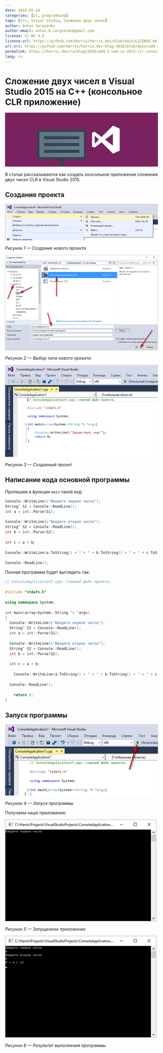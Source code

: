 ```yaml
---
date: 2016-05-29
categories: [it, programming]
tags: [C++, Visual Studio, Сложение двух чисел]
author: Anton Sergienko
author-email: anton.b.sergienko@gmail.com
license: CC BY 4.0
license-url: https://github.com/Harrix/harrix.dev/blob/main/LICENSE.md
url-src: https://github.com/Harrix/harrix.dev-blog-2016/blob/main/add-2-num-vs-2015-clr-console/add-2-num-vs-2015-clr-console.md
permalink: https://harrix.dev/ru/blog/2016/add-2-num-vs-2015-clr-console/
lang: ru
---
```


# Сложение двух чисел в Visual Studio 2015 на C++ (консольное CLR приложение)

![Featured image](featured-image.svg)

В статье рассказывается как создать консольное приложения сложения двух чисел CLR в Visual Studio 2015.

## Создание проекта

![Создание нового проекта](img/new-project_01.png)

_Рисунок 1 — Создание нового проекта_

![Выбор типа нового проекта](img/new-project_02.png)

_Рисунок 2 — Выбор типа нового проекта_

![Созданный проект](img/new-project_03.png)

_Рисунок 3 — Созданный проект_

## Написание кода основной программы

Пропишем в функции `main` такой код:

```cpp
Console::WriteLine(L"Введите первое число");
String^ S1 = Console::ReadLine();
int a = int::Parse(S1);

Console::WriteLine(L"Введите второе число");
String^ S2 = Console::ReadLine();
int b = int::Parse(S2);

int c = a + b;

Console::WriteLine(a.ToString() + " + " + b.ToString() + " = " + c.ToString());

Console::ReadLine();
```

Полная программа будет выглядеть так:

```cpp
// ConsoleApplication7.cpp: главный файл проекта.

#include "stdafx.h"

using namespace System;

int main(array<System::String ^> ^args)
{
  Console::WriteLine(L"Введите первое число");
  String^ S1 = Console::ReadLine();
  int a = int::Parse(S1);

  Console::WriteLine(L"Введите второе число");
  String^ S2 = Console::ReadLine();
  int b = int::Parse(S2);

  int c = a + b;

    Console::WriteLine(a.ToString() + " + " + b.ToString() + " = " + c.ToString());

  Console::ReadLine();

    return 0;
}
```

## Запуск программы

![Запуск программы](img/run.png)

_Рисунок 4 — Запуск программы_

Получаем наше приложение:

![Запущенное приложение](img/result_01.png)

_Рисунок 5 — Запущенное приложение_

![Результат выполнения программы](img/result_02.png)

_Рисунок 6 — Результат выполнения программы_
